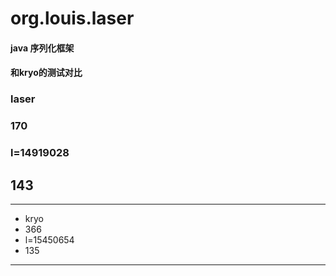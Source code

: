 # org.louis.laser

#### java 序列化框架

#### 和kryo的测试对比

### laser


### 170

### l=14919028

## 143
--------------------
- kryo
- 366
- l=15450654
- 135
--------------------

